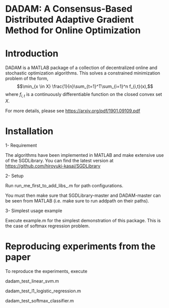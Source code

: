 # DADAM: A Consensus-Based Distributed Adaptive Gradient Method for Online Optimization

# Introduction

DADAM is a MATLAB package of a collection of decentralized online and stochastic optimization algorithms. This solves a constrained minimization problem of the form, 
$$\min_{x \in X} \frac{1}{n}\sum_{t=1}^T\sum_{i=1}^n f_{i,t}(x),$$ 
where $f_{i,t}$ is a continuously differentiable function on the closed convex set $X$.  

For more details, please see https://arxiv.org/pdf/1901.09109.pdf

# Installation

 1- Requirement
 
The algorithms have been implemented in MATLAB and make extensive use of the SGDLibrary. You can find the latest version at https://github.com/hiroyuki-kasai/SGDLibrary 


 2- Setup
 
Run run_me_first_to_add_libs_.m for path configurations.

You must then make sure that SGDLibrary-master and DADAM-master can be seen from MATLAB (i.e. make sure to run addpath on their paths).

 3- Simplest usage example
 
Execute example.m for the simplest demonstration of this package. This is the case of softmax regression problem.

# Reproducing experiments from the paper

To reproduce the experiments, execute

dadam_test_linear_svm.m 

dadam_test_l1_logistic_regression.m 

dadam_test_softmax_classifier.m



